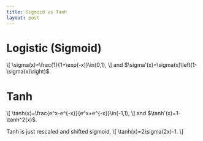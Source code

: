 ```yaml
---
title: Sigmoid vs Tanh
layout: post
---
```


<script type="text/javascript" src="https://cdn.mathjax.org/mathjax/latest/MathJax.js?config=TeX-AMS-MML_HTMLorMML"></script>
<script type="text/x-mathjax-config">MathJax.Hub.Config({tex2jax: {inlineMath: [['$','$'], ['\\(','\\)']]}});</script>

# Logistic (Sigmoid)
<p>\[
\sigma(x)=\frac{1}{1+\exp(-x)}\in(0,1),
\] 
and $\sigma'(x)=\sigma(x)\left(1-\sigma(x)\right)$.</p>

# Tanh
<p>\[
\tanh(x)=\frac{e^x-e^{-x}}{e^x+e^{-x}}\in(-1,1),
\]
and $\tanh'(x)=1-\tanh^2(x)$.</p>

<p>Tanh is just rescaled and shifted sigmoid,
\[
\tanh(x)=2\sigma(2x)-1.
\]</p>